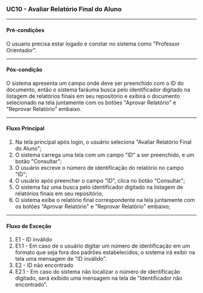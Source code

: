 ### UC10 - Avaliar Relatório Final do Aluno
---
#### Pré-condições
O usuario precisa estar logado e constar no sistema como "Professor Orientador".

---
#### Pós-condição
O sistema apresenta um campo onde deve ser preenchido com o ID do documento, então o sistema faráuma busca pelo identificador digitado na listagem de relatórios finais em seu repositório e exibirá o documento selecionado na tela juntamente com os botões "Aprovar Relatório" e "Reprovar Relatório" embaixo.

---
#### Fluxo Principal
1. Na tela principal após login, o usuário seleciona "Avaliar Relatório Final do Aluno";
2. O sistema carrega uma tela com um campo "ID" a ser preenchido, e um botão "Consultar"; 
3. O usuário escreve o número de identificação do relatório no campo "ID"; 
4. O usuário após preencher o campo "ID", clica no botão "Consultar";
5. O sistema faz uma busca pelo identificador digitado na listagem de relatórios finais em seu repositório;
6. O sistema exibe o relatório final correspondente na tela juntamente com os botões "Aprovar Relatório" e "Reprovar Relatório" embaixo;

---
#### Fluxo de Exceção
1. E1 - ID inválido
2. E1.1 - Em caso de o usuário digitar um número de identificação em um formato que seja fora dos padrões estabelecidos, o sistema irá exibir na tela uma mensagem de "ID inválido".
3. E2 - ID não encontrado
4. E2.1 - Em caso do sistema não localizar o número de identificação digitado, será exibido uma mensagem na tela de "Identificador não encontrado".